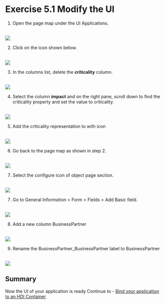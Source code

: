 # Exercise 5.1 Modify the UI 

1. Open the page map under the UI Applications.

<br>![](/exercises/ex5/ex5.1/images/pagemap.png)

2. Click on the icon shown below. 

<br>![](/exercises/ex5/ex5.1/images/editpagemap.png)

3. In the columns list, delete the <strong>criticality</strong> column.

<br>![](/exercises/ex5/ex5.1/images/delcrit.png)

4. Select the column <strong>impact</strong> and on the right pane, scroll down to find the criticality property and set the value to criticality.

<br>![](/exercises/ex5/ex5.1/images/selcrit.png)

5. Add the criticality representation to with icon

<br>![](/exercises/ex5/ex5.1/images/criticon.png)

6. Go back to the page map as shown in step 2.

<br>![](/exercises/ex5/ex5.1/images/objpage.png)

7. Select the configure icon of object page section.

<br>![](/exercises/ex5/ex5.1/images/editobject.png)

7. Go to General Information > Form > Fields > Add Basic field.

<br>![](/exercises/ex5/ex5.1/images/editobject.png)

8. Add a new column BusinessPartner 

<br>![](/exercises/ex5/ex5.1/images/addbp.png)

9. Rename the BusinessPartner_BusinessPartner label to BusinessPartner 

<br>![](/exercises/ex5/ex5.1/images/renamebp.png)


## Summary

Now the UI of your application is ready
Continue to - [Bind your application to an HDI Container ](../../ex6/README.md)
